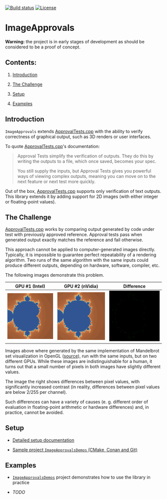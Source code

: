 [![Build status](https://ci.appveyor.com/api/projects/status/3r9u42kas0if1ohx?svg=true)](https://ci.appveyor.com/project/p-podsiadly/imageapprovals)
[![License](https://img.shields.io/badge/license-Apache--2.0-blue)](https://opensource.org/licenses/Apache-2.0)

# ImageApprovals

**Warning:** the project is in early stages of development as should be considered to be a proof of concept.

## Contents:

1. [Introduction](#Introduction)

2. [The Challenge](#The-Challenge)

3. [Setup](#Setup)

4. [Examples](#Examples)

## Introduction

`ImageApprovals` extends [ApprovalTests.cpp] with the ability to verify correctness of graphical output, such as 3D renders or user interfaces.

To quote [ApprovalTests.cpp]'s documentation:

> Approval Tests simplify the verification of outputs. They do this by writing the outputs to a file, which once saved, becomes your spec.
> 
> You still supply the inputs, but Approval Tests gives you powerful ways of viewing complex outputs, meaning you can move on to the next feature or next test more quickly.

Out of the box, [ApprovalTests.cpp] supports only verification of text outputs. This library extends it by adding support for 2D images (with either integer or floating-point values).

## The Challenge

[ApprovalTests.cpp] works by comparing output generated by code under test with previously approved reference. Approval tests pass when generated output exactly matches the reference and fail otherwise.

This approach cannot be applied to computer-generated images directly. Typically, it is impossible to guarantee perfect repeatability of a rendering algorithm. Two runs of the same algorithm with the same inputs could produce different outputs, depending on hardware, software, compiler, etc.

The following images demonstrate this problem.

| GPU #1 (Intel)                        | GPU #2 (nVidia)                       | Difference                                           |
| ------------------------------------- | ------------------------------------- | ---------------------------------------------------- |
|  ![GPU #1](docs/mandelbrot_intel.png) | ![GPU #2](docs/mandelbrot_nvidia.png) | ![Difference](docs/mandelbrot_intel_nvidia_diff.png) |

Images above where generated by the same implementation of Mandelbrot set visualization in OpenGL ([source](https://github.com/p-podsiadly/ImageApprovalsDemos/tree/master/gl_demo)), run with the same inputs, but on two different GPUs. While these images are indistinguishable for a human, it turns out that a small number of pixels in both images have slightly different values.

The image the right shows differences between pixel values, with significantly increased contrast (in reality, differences between pixel values are below 2/255 per channel).

Such differences can have a variety of causes (e. g. different order of evaluation in floating-point arithmetic or hardware differences) and, in practice, cannot be avoided.

[ApprovalTests.cpp]: https://github.com/approvals/ApprovalTests.cpp

## Setup

* [Detailed setup documentation](docs/setup.md)

* [Sample project `ImageApprovalsDemos` (CMake, Conan and Git)](https://github.com/p-podsiadly/ImageApprovalsDemos)

## Examples

* [`ImageApprovalsDemos`](https://github.com/p-podsiadly/ImageApprovalsDemos) project demonstrates how to use the library in practice

* *TODO*
